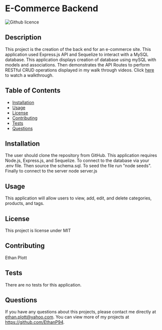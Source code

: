 # E-Commerce Backend
  ![Github licence](http://img.shields.io/badge/license-MIT-blue.svg)
  
  ## Description 
  This project is the creation of the back end for an e-commerce site. This application used Express.js API and Sequelize to interact with a MySQL database. This application displays creation of database using mySQL with models and associations. Then demonstrates the API Routes to perform RESTful CRUD operations displayed in my walk through videos.  Click [here](chrome-extension://mmeijimgabbpbgpdklnllpncmdofkcpn/app.html#/files/e56d8498-a7a1-4941-ybce-eb55f48400fe) to watch a walkthrough.
  ## Table of Contents
  * [Installation](#installation)
  * [Usage](#usage)
  * [License](#license)
  * [Contributing](#contributing)
  * [Tests](#tests)
  * [Questions](#questions)
  
  ## Installation 
  The user should clone the repository from GitHub. This application requires Node.js, Express.js, and Sequelize. To connect to the database via your .env file. Then source the schema.sql. To seed the file run "node seeds". Finally to connect to the server node server.js
  ## Usage 
  This application will allow users to view, add, edit, and delete categories, products, and tags.
  ## License 
  This project is license under MIT
  ## Contributing 
  Ethan Plott
  ## Tests
  There are no tests for this application.
  ## Questions
  If you have any questions about this projects, please contact me directly at ethan.plott@yahoo.com. You can view more of my projects at https://github.com/EthanP94.
